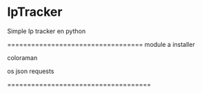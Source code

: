 # IpTracker
Simple Ip tracker en python 

==================================
         module a installer 

coloraman

os
json
requests

====================================
